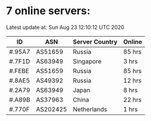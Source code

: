 # 7 online servers:

Latest update at: Sun Aug 23 12:10:12 UTC 2020

| ID | ASN | Server Country | Online |
| -- | --- | -------------- | ------ |
| #.95A7 | AS51659 | Russia | 85 hrs |
| #.7F1D | AS63949 | Singapore | 3 hrs |
| #.FEBE | AS51659 | Russia | 85 hrs |
| #.8AE5 | AS49392 | Russia | 12 hrs |
| #.2A79 | AS63949 | Japan | 8 hrs |
| #.A89B | AS37963 | China | 22 hrs |
| #.770F | AS202425 | Netherlands | 1 hrs |

